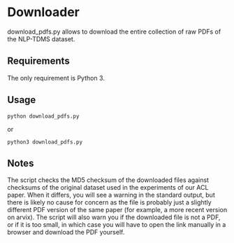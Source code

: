 # Downloader

download_pdfs.py allows to download the entire collection of raw PDFs of the NLP-TDMS dataset.

## Requirements

The only requirement is Python 3.

## Usage

```python download_pdfs.py```

or 

```python3 download_pdfs.py```

## Notes

The script checks the MD5 checksum of the downloaded files against checksums of the original dataset used in the experiments of our ACL paper.
When it differs, you will see a warning in the standard output, but there is likely no cause for concern as the file is probably just a slightly different PDF version of the same paper (for example, a more recent version on arvix).
The script will also warn you if the downloaded file is not a PDF, or if it is too small, in which case you will have to open the link manually in a browser and download the PDF yourself.